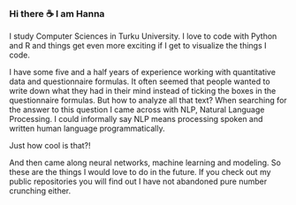 ### Hi there :coffee: I am Hanna

I study Computer Sciences in Turku University. I love to code with Python and R and things get even more exciting if I get to visualize the things I code. <!-- So here is a plot for you: -->

I have some five and a half years of experience working with quantitative data and questionnaire formulas. It often seemed that people wanted to write down what they had in their mind instead of ticking the boxes in the questionnaire formulas. But how to analyze all that text? When searching for the answer to this question I came across with NLP, Natural Language Processing. I could informally say NLP means processing spoken and written human language programmatically. 

Just how cool is that?! 

And then came along neural networks, machine learning and modeling. So these are the things I would love to do in the future. If you check out my public repositories you will find out I have not abandoned pure number crunching either.

<!--
**HannaKi/HannaKi** is a ✨ _special_ ✨ repository because its `README.md` (this file) appears on your GitHub profile.

Here are some ideas to get you started:
- 🔭 I’m currently working on ...
- 🌱 I’m currently learning ...
- 👯 I’m looking to collaborate on ...
- 🤔 I’m looking for help with ...
- 💬 Ask me about ...
- 📫 How to reach me: ...
- 😄 Pronouns: ...
- ⚡ Fun fact: ...
-->
